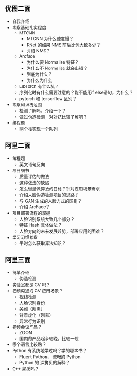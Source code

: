 
## 优图二面
- 自我介绍
- 考察基础扎实程度
  - MTCNN 
    - MTCNN 为什么速度慢？
    - RNet 的结果 NMS 前后比例大致多少？
    - 介绍 NMS？
  - Arcface
    - 为什么要 Normalize 特征？
    - 为什么不 Normalize 就会出错？
    - 到底为什么？
    - 为什么为什么
  - LibTorch 有什么坑？
  - 序列化时有什么需要注意的？能不能用if else语句，为什么？
  - pytorch 和 tensorflow 区别？
- 考察知识栈范围
  - 检测了解吗，介绍一下？
  - 做过伪造检测，对对抗比较了解吧？
- 编程题
  - 两个栈实现一个队列

## 阿里二面
- 编程题
  - 英文语句反向
- 项目细节
  - 质量评估的做法
  - 这种做法的缺陷
  - 怎么衡量做算法的目标？针对应用场景需求
  - 介绍人脸伪造检测项目的思路？
  - 与 GAN 生成的人脸方式的区别？
  - 介绍 ArcFace？
- 项目部署流程的掌握
  - 人脸识别系统大致几个部分？
  - 特征 Hash 具体做法？
  - 人脸方向的未来发展趋势，部署应用的困难？
- 学习习惯考察
  - 平时怎么获取算法知识？

## 阿里三面
- 简单介绍
  - 伪造检测
- 实验室都是 CV 吗？
- 视频沟通的 CV 应用场景？
  - 视线检测
  - 人脸识别身份
  - 美颜（刚需）
  - 背景虚化（刚需）
  - 异常行为识别
- 视频会议产品？
  - ZOOM
  - 国内的产品起步较晚，比较一般
- 哪个语言比较熟？
- Python 有系统地学过吗？学的哪本书？
  - Fluent Python， 流畅的 Python
  - Python 的 深拷贝的解释？
- C++ 熟悉吗？